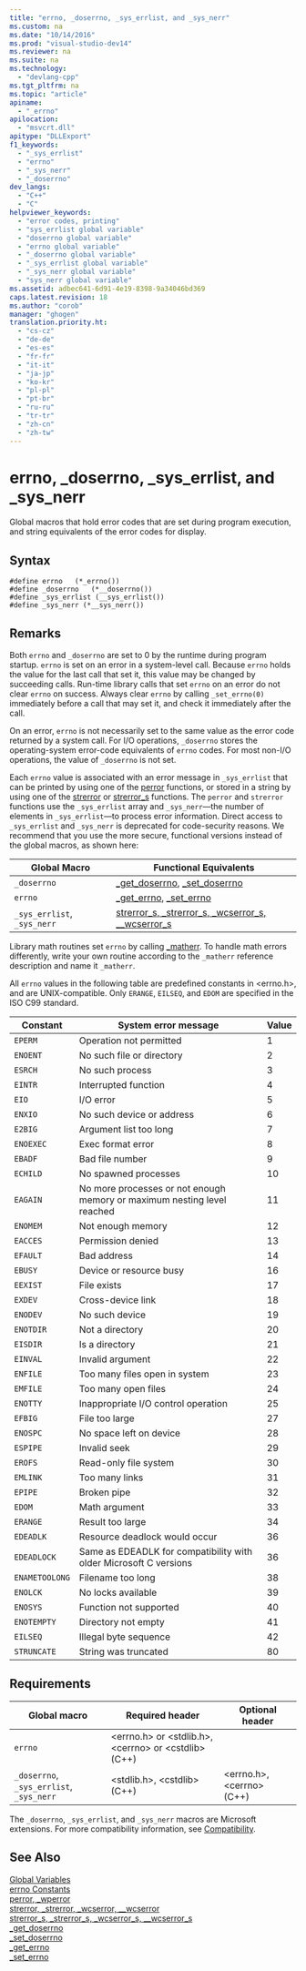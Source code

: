 ```yaml
---
title: "errno, _doserrno, _sys_errlist, and _sys_nerr"
ms.custom: na
ms.date: "10/14/2016"
ms.prod: "visual-studio-dev14"
ms.reviewer: na
ms.suite: na
ms.technology: 
  - "devlang-cpp"
ms.tgt_pltfrm: na
ms.topic: "article"
apiname: 
  - "_errno"
apilocation: 
  - "msvcrt.dll"
apitype: "DLLExport"
f1_keywords: 
  - "_sys_errlist"
  - "errno"
  - "_sys_nerr"
  - "_doserrno"
dev_langs: 
  - "C++"
  - "C"
helpviewer_keywords: 
  - "error codes, printing"
  - "sys_errlist global variable"
  - "doserrno global variable"
  - "errno global variable"
  - "_doserrno global variable"
  - "_sys_errlist global variable"
  - "_sys_nerr global variable"
  - "sys_nerr global variable"
ms.assetid: adbec641-6d91-4e19-8398-9a34046bd369
caps.latest.revision: 18
ms.author: "corob"
manager: "ghogen"
translation.priority.ht: 
  - "cs-cz"
  - "de-de"
  - "es-es"
  - "fr-fr"
  - "it-it"
  - "ja-jp"
  - "ko-kr"
  - "pl-pl"
  - "pt-br"
  - "ru-ru"
  - "tr-tr"
  - "zh-cn"
  - "zh-tw"
---
```

# errno, _doserrno, _sys_errlist, and _sys_nerr
Global macros that hold error codes that are set during program execution, and string equivalents of the error codes for display.  
  
## Syntax  
  
```  
#define errno   (*_errno())  
#define _doserrno   (*__doserrno())  
#define _sys_errlist (__sys_errlist())  
#define _sys_nerr (*__sys_nerr())  
```  
  
## Remarks  
 Both `errno` and `_doserrno` are set to 0 by the runtime during program startup. `errno` is set on an error in a system-level call. Because `errno` holds the value for the last call that set it, this value may be changed by succeeding calls. Run-time library calls that set `errno` on an error do not clear `errno` on success. Always clear `errno` by calling `_set_errno(0)` immediately before a call that may set it, and check it immediately after the call.  
  
 On an error, `errno` is not necessarily set to the same value as the error code returned by a system call. For I/O operations, `_doserrno` stores the operating-system error-code equivalents of `errno` codes. For most non-I/O operations, the value of `_doserrno` is not set.  
  
 Each `errno` value is associated with an error message in `_sys_errlist` that can be printed by using one of the [perror](../crt/perror--_wperror.md) functions, or stored in a string by using one of the [strerror](../crt/strerror--_strerror--_wcserror--__wcserror.md) or [strerror_s](../crt/strerror_s--_strerror_s--_wcserror_s--__wcserror_s.md) functions. The `perror` and `strerror` functions use the `_sys_errlist` array and `_sys_nerr`—the number of elements in `_sys_errlist`—to process error information. Direct access to `_sys_errlist` and `_sys_nerr` is deprecated for code-security reasons. We recommend that you use the more secure, functional versions instead of the global macros, as shown here:  
  
|Global Macro|Functional Equivalents|  
|------------------|----------------------------|  
|`_doserrno`|[_get_doserrno](../crt/_get_doserrno.md), [_set_doserrno](../crt/_set_doserrno.md)|  
|`errno`|[_get_errno](../crt/_get_errno.md), [_set_errno](../crt/_set_errno.md)|  
|`_sys_errlist`, `_sys_nerr`|[strerror_s, _strerror_s, _wcserror_s, \__wcserror_s](../crt/strerror_s--_strerror_s--_wcserror_s--__wcserror_s.md)|  
  
 Library math routines set `errno` by calling [_matherr](../crt/_matherr.md). To handle math errors differently, write your own routine according to the `_matherr` reference description and name it `_matherr`.  
  
 All `errno` values in the following table are predefined constants in \<errno.h>, and are UNIX-compatible. Only `ERANGE`, `EILSEQ`, and `EDOM` are specified in the ISO C99 standard.  
  
|Constant|System error message|Value|  
|--------------|--------------------------|-----------|  
|`EPERM`|Operation not permitted|1|  
|`ENOENT`|No such file or directory|2|  
|`ESRCH`|No such process|3|  
|`EINTR`|Interrupted function|4|  
|`EIO`|I/O error|5|  
|`ENXIO`|No such device or address|6|  
|`E2BIG`|Argument list too long|7|  
|`ENOEXEC`|Exec format error|8|  
|`EBADF`|Bad file number|9|  
|`ECHILD`|No spawned processes|10|  
|`EAGAIN`|No more processes or not enough memory or maximum nesting level reached|11|  
|`ENOMEM`|Not enough memory|12|  
|`EACCES`|Permission denied|13|  
|`EFAULT`|Bad address|14|  
|`EBUSY`|Device or resource busy|16|  
|`EEXIST`|File exists|17|  
|`EXDEV`|Cross-device link|18|  
|`ENODEV`|No such device|19|  
|`ENOTDIR`|Not a directory|20|  
|`EISDIR`|Is a directory|21|  
|`EINVAL`|Invalid argument|22|  
|`ENFILE`|Too many files open in system|23|  
|`EMFILE`|Too many open files|24|  
|`ENOTTY`|Inappropriate I/O control operation|25|  
|`EFBIG`|File too large|27|  
|`ENOSPC`|No space left on device|28|  
|`ESPIPE`|Invalid seek|29|  
|`EROFS`|Read-only file system|30|  
|`EMLINK`|Too many links|31|  
|`EPIPE`|Broken pipe|32|  
|`EDOM`|Math argument|33|  
|`ERANGE`|Result too large|34|  
|`EDEADLK`|Resource deadlock would occur|36|  
|`EDEADLOCK`|Same as EDEADLK for compatibility with older Microsoft C versions|36|  
|`ENAMETOOLONG`|Filename too long|38|  
|`ENOLCK`|No locks available|39|  
|`ENOSYS`|Function not supported|40|  
|`ENOTEMPTY`|Directory not empty|41|  
|`EILSEQ`|Illegal byte sequence|42|  
|`STRUNCATE`|String was truncated|80|  
  
## Requirements  
  
|Global macro|Required header|Optional header|  
|------------------|---------------------|---------------------|  
|`errno`|\<errno.h> or \<stdlib.h>, \<cerrno> or \<cstdlib> (C++)||  
|`_doserrno`, `_sys_errlist`, `_sys_nerr`|\<stdlib.h>, \<cstdlib> (C++)|\<errno.h>, \<cerrno> (C++)|  
  
 The `_doserrno`, `_sys_errlist`, and `_sys_nerr` macros are Microsoft extensions. For more compatibility information, see [Compatibility](../crt/compatibility.md).  
  
## See Also  
 [Global Variables](../crt/global-variables.md)   
 [errno Constants](../crt/errno-constants.md)   
 [perror, _wperror](../crt/perror--_wperror.md)   
 [strerror, _strerror, _wcserror, \__wcserror](../crt/strerror--_strerror--_wcserror--__wcserror.md)   
 [strerror_s, _strerror_s, _wcserror_s, \__wcserror_s](../crt/strerror_s--_strerror_s--_wcserror_s--__wcserror_s.md)   
 [_get_doserrno](../crt/_get_doserrno.md)   
 [_set_doserrno](../crt/_set_doserrno.md)   
 [_get_errno](../crt/_get_errno.md)   
 [_set_errno](../crt/_set_errno.md)